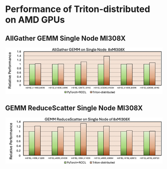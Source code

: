 # Performance of Triton-distributed on AMD GPUs

## AllGather GEMM Single Node MI308X
![AG-GEMM](../asset/amd-ag-gemm-intranode-perf.png)

## GEMM ReduceScatter Single Node MI308X
![GEMM-RS](../asset/amd-gemm-rs-intranode-perf.png)

